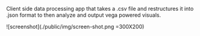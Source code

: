Client side data processing app that takes a .csv file and restructures it into .json format to then analyze and output vega powered visuals.


![screenshot](./public/img/screen-shot.png =300X200)
